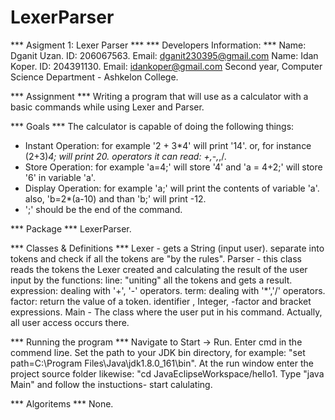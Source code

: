 # LexerParser
*** Asigment 1: Lexer Parser ***
*** Developers Information: ***
Name: Dganit Uzan. ID: 206067563. Email: dganit230395@gmail.com
Name: Idan Koper. ID: 204391130. Email: idankoper@gmail.com
Second year, Computer Science Department - Ashkelon College.

*** Assignment ***
Writing a program that will use as a calculator with a basic commands
while using Lexer and Parser.

*** Goals ***
The calculator is capable of doing the following things:
* Instant Operation: for example '2 + 3*4' will print '14'.
  or, for instance   (2+3)*4; will print 20.
  operators it can read: +,-,*,/. 
* Store Operation: for example 'a=4;' will store '4' and 'a = 4+2;' will store '6' in variable 'a'.
* Display Operation: for example 'a;' will print the contents of variable 'a'.
  also, 'b=2*(a-10) and than 'b;' will print -12.
* ';' should be the end of the command.

*** Package ***
LexerParser.

*** Classes & Definitions ***
Lexer - gets a String (input user). separate into tokens and check if all the tokens are "by the rules". 
Parser -  this class reads the tokens the Lexer created and calculating the result of the user input by the functions:
line: "uniting" all the tokens and gets a result.
expression: dealing with '+', '-' operators.
term: dealing with '*','/' operators.
factor: return the value of a token. identifier , Integer, -factor and bracket expressions.
Main - The class where the user put in his command. Actually, all user access occurs there.

*** Running the program ***
Navigate to Start -> Run. Enter cmd in the commend liמe.
Set the path to your JDK bin directory, for example: "set path=C:\Program Files\Java\jdk1.8.0_161\bin".
At the run window enter the project source folder likewise: "cd JavaEclipseWorkspace/hello1.
Type "java Main" and follow the instuctions- start calulating.

*** Algoritems ***
None.

